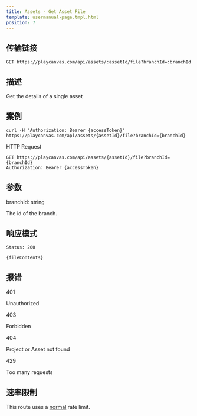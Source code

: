 ```yaml
---
title: Assets - Get Asset File
template: usermanual-page.tmpl.html
position: 7
---
```


## 传输链接

```none
GET https://playcanvas.com/api/assets/:assetId/file?branchId=:branchId
```

## 描述

Get the details of a single asset

## 案例

```none
curl -H "Authorization: Bearer {accessToken}" https://playcanvas.com/api/assets/{assetId}/file?branchId={branchId}
```

HTTP Request

```text
GET https://playcanvas.com/api/assets/{assetId}/file?branchId={branchId}
Authorization: Bearer {accessToken}
```

## 参数

<div class="params">
<div class="parameter"><span class="param">branchId: string</span><p>The id of the branch.</p></div>
</div>

## 响应模式

```none
Status: 200
```

```none
{fileContents}
```

## 报错

<div class="params">
<div class="parameter"><span class="param">401</span><p>Unauthorized</p></div>
<div class="parameter"><span class="param">403</span><p>Forbidden</p></div>
<div class="parameter"><span class="param">404</span><p>Project or Asset not found</p></div>
<div class="parameter"><span class="param">429</span><p>Too many requests</p></div>
</div>

## 速率限制

This route uses a [normal][1] rate limit.

[1]: /user-manual/api#rate-limiting

